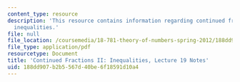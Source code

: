 ```yaml
---
content_type: resource
description: 'This resource contains information regarding continued fractions II:
  inequalities.'
file: null
file_location: /coursemedia/18-781-theory-of-numbers-spring-2012/188dd907b2b5567d40be6f18591d10a4_MIT18_781S12_lec19.pdf
file_type: application/pdf
resourcetype: Document
title: 'Continued Fractions II: Inequalities, Lecture 19 Notes'
uid: 188dd907-b2b5-567d-40be-6f18591d10a4
---
```


